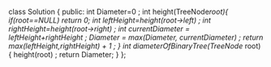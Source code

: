 class Solution {
public:
    int Diameter=0 ;
    int height(TreeNode*root){
        if(root==NULL)
        return 0;
        int leftHeight=height(root->left) ;
        int rightHeight=height(root->right) ;
        int currentDiameter = leftHeight+rightHeight ;
        Diameter = max(Diameter, currentDiameter) ;
        return max(leftHeight,rightHeight) + 1 ;
    }
    int diameterOfBinaryTree(TreeNode* root) {
        height(root) ;
        return Diameter;
    }
};
